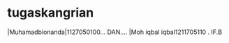 tugaskangrian
=============

|Muhamadbionanda|1127050100... DAN.... |Moh iqbal iqbal1211705110 . IF.B
